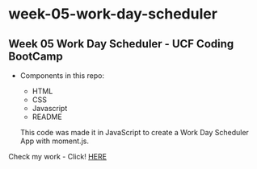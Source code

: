 # week-05-work-day-scheduler
## Week 05 Work Day Scheduler - UCF Coding BootCamp

- Components in this repo:
  - HTML
  - CSS
  - Javascript
  - README
  
  This code was made it in JavaScript to create a Work Day Scheduler App with moment.js.


Check my work  - Click!
[HERE](https://fullstackforce.github.io/week-05-work-day-scheduler/)